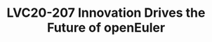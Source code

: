 ---
categories:
- lvc20
description: OpenEuler is an open source, free Linux distribution platform. The platform
  provides an open community for global developers to build an open, diversified,
  and architecture-inclusive software ecosystem. OpenEuler is also an innovative platform
  that encourages everyone to propose new ideas, explore new approaches, and practice
  new solutions. The openEuler project will launch the 20.09 version in September
  2020 includes a many new features. Dr Xiong Wei will introduce the new virtualization
  implementation platform, the new features in the iSula which is a container engine
  comply Open Container Initiative specification, a new project base OpenJDK and so
  on.
image: /assets/images/featured-images/lvc20/LVC20-207.png
session_id: LVC20-207
session_room: DataCenter
session_slot:
  end_time: 2020-09-23 10:55
  start_time: 2020-09-23 10:30
session_speakers:
- speaker_bio: Xiong Wei, joined Huawei in 2014, is now the 2012 laboratory Central
    Software Institute server operating system chief architect, openEuler technical
    committee member; Nankai University, doctor of engineering, in TurboLinux, WindRiver
    and other companies as R &amp;amp; D person in charge, has a long time OS, underlying
    software experience and technology accumulation; on the processor, architecture,
    OS, containers, etc. has a broad technical vision, initially established the Kunpeng
    basic software stack server OS, container engine and other infrastructure of the
    platform system of self-research.
  speaker_company: Huawei
  speaker_image: http://avatars.sched.co/4/51/3735276/avatar.jpg.320x320px.jpg?953
  speaker_name: Dr Wei Xiong
  speaker_position: openEuler technical committee member, Chief Architect of Server
    Operating System
  speaker_role: speaker
session_track: Data Center
tag: session
tags: Data Center
title: LVC20-207 Innovation Drives the Future of openEuler
---